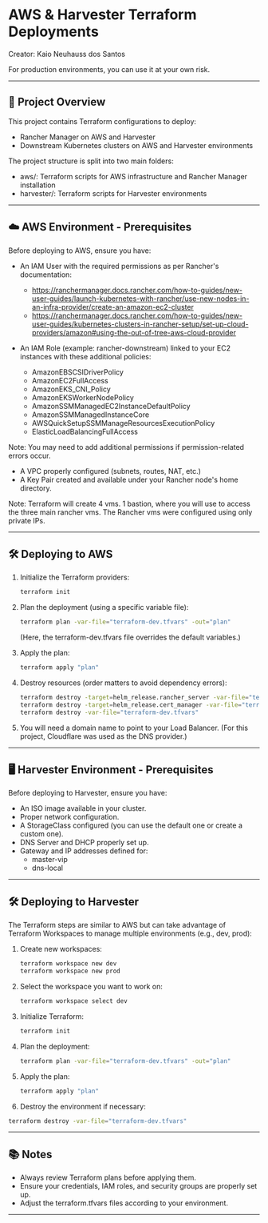 # AWS & Harvester Terraform Deployments

Creator: Kaio Neuhauss dos Santos

For production environments, you can use it at your own risk.

---

## 🚀 Project Overview

This project contains Terraform configurations to deploy:

- Rancher Manager on AWS and Harvester
- Downstream Kubernetes clusters on AWS and Harvester environments

The project structure is split into two main folders:
- aws/: Terraform scripts for AWS infrastructure and Rancher Manager installation
- harvester/: Terraform scripts for Harvester environments

---

## ☁️ AWS Environment - Prerequisites

Before deploying to AWS, ensure you have:

- An IAM User with the required permissions as per Rancher's documentation:
  - https://ranchermanager.docs.rancher.com/how-to-guides/new-user-guides/launch-kubernetes-with-rancher/use-new-nodes-in-an-infra-provider/create-an-amazon-ec2-cluster
  - https://ranchermanager.docs.rancher.com/how-to-guides/new-user-guides/kubernetes-clusters-in-rancher-setup/set-up-cloud-providers/amazon#using-the-out-of-tree-aws-cloud-provider

- An IAM Role (example: rancher-downstream) linked to your EC2 instances with these additional policies:
  - AmazonEBSCSIDriverPolicy
  - AmazonEC2FullAccess
  - AmazonEKS_CNI_Policy
  - AmazonEKSWorkerNodePolicy
  - AmazonSSMManagedEC2InstanceDefaultPolicy
  - AmazonSSMManagedInstanceCore
  - AWSQuickSetupSSMManageResourcesExecutionPolicy
  - ElasticLoadBalancingFullAccess

Note: You may need to add additional permissions if permission-related errors occur.

- A VPC properly configured (subnets, routes, NAT, etc.)
- A Key Pair created and available under your Rancher node's home directory.

Note: Terraform will create 4 vms. 1 bastion, where you will use to access the three main rancher vms. The Rancher vms were configured using only private IPs.

---

## 🛠️ Deploying to AWS

1. Initialize the Terraform providers:
   ```bash
   terraform init
   ```

3. Plan the deployment (using a specific variable file):
   ```bash
   terraform plan -var-file="terraform-dev.tfvars" -out="plan"
   ```

   (Here, the terraform-dev.tfvars file overrides the default variables.)

5. Apply the plan:
    ```bash
   terraform apply "plan"
    ```
6. Destroy resources (order matters to avoid dependency errors):
   ```bash
   terraform destroy -target=helm_release.rancher_server -var-file="terraform-dev.tfvars"
   terraform destroy -target=helm_release.cert_manager -var-file="terraform-dev.tfvars"
   terraform destroy -var-file="terraform-dev.tfvars"
   ```

8. You will need a domain name to point to your Load Balancer.
   (For this project, Cloudflare was used as the DNS provider.)

---

## 🖥️ Harvester Environment - Prerequisites

Before deploying to Harvester, ensure you have:

- An ISO image available in your cluster.
- Proper network configuration.
- A StorageClass configured (you can use the default one or create a custom one).
- DNS Server and DHCP properly set up.
- Gateway and IP addresses defined for:
  - master-vip
  - dns-local

---

## 🛠️ Deploying to Harvester

The Terraform steps are similar to AWS but can take advantage of Terraform Workspaces to manage multiple environments (e.g., dev, prod):

1. Create new workspaces:
   ```bash
   terraform workspace new dev
   terraform workspace new prod
   ```

3. Select the workspace you want to work on:
   ```bash
   terraform workspace select dev
   ```

5. Initialize Terraform:
   ```bash
   terraform init
   ```

7. Plan the deployment:
   ```bash
   terraform plan -var-file="terraform-dev.tfvars" -out="plan"
   ```

9. Apply the plan:
   ```bash
   terraform apply "plan"
   ```

11. Destroy the environment if necessary:
   ```bash
   terraform destroy -var-file="terraform-dev.tfvars"
   ```

---

## 📚 Notes

- Always review Terraform plans before applying them.
- Ensure your credentials, IAM roles, and security groups are properly set up.
- Adjust the terraform.tfvars files according to your environment.

---

